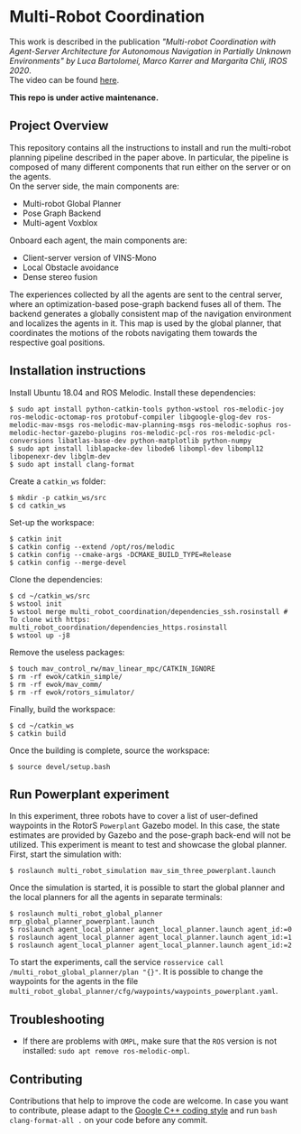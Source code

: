 # Multi-Robot Coordination

This work is described in the publication _"Multi-robot Coordination with Agent-Server Architecture for Autonomous Navigation in Partially Unknown Environments" by Luca Bartolomei, Marco Karrer and Margarita Chli, IROS 2020_.  
The video can be found [here](https://www.youtube.com/watch?v=BlFbiuV-d10).  

**This repo is under active maintenance.**

## Project Overview
This repository contains all the instructions to install and run the multi-robot planning pipeline described in the paper above. In particular, the pipeline is composed of many different components that run either on the server or on the agents.  
On the server side, the main components are:
* Multi-robot Global Planner
* Pose Graph Backend
* Multi-agent Voxblox  

Onboard each agent, the main components are:
* Client-server version of VINS-Mono
* Local Obstacle avoidance
* Dense stereo fusion

The experiences collected by all the agents are sent to the central server, where an optimization-based pose-graph backend fuses all of them. The backend generates a globally consistent map of the navigation environment and localizes the agents in it. This map is used by the global planner, that coordinates the motions of the robots navigating them towards the respective goal positions.

## Installation instructions
Install Ubuntu 18.04 and ROS Melodic. Install these dependencies:
```
$ sudo apt install python-catkin-tools python-wstool ros-melodic-joy ros-melodic-octomap-ros protobuf-compiler libgoogle-glog-dev ros-melodic-mav-msgs ros-melodic-mav-planning-msgs ros-melodic-sophus ros-melodic-hector-gazebo-plugins ros-melodic-pcl-ros ros-melodic-pcl-conversions libatlas-base-dev python-matplotlib python-numpy
$ sudo apt install liblapacke-dev libode6 libompl-dev libompl12 libopenexr-dev libglm-dev
$ sudo apt install clang-format
```  

Create a `catkin_ws` folder:
```
$ mkdir -p catkin_ws/src
$ cd catkin_ws
```
Set-up the workspace:
```
$ catkin init
$ catkin config --extend /opt/ros/melodic
$ catkin config --cmake-args -DCMAKE_BUILD_TYPE=Release
$ catkin config --merge-devel
```

Clone the dependencies:
```
$ cd ~/catkin_ws/src
$ wstool init
$ wstool merge multi_robot_coordination/dependencies_ssh.rosinstall # To clone with https: multi_robot_coordination/dependencies_https.rosinstall
$ wstool up -j8
```

Remove the useless packages:
```
$ touch mav_control_rw/mav_linear_mpc/CATKIN_IGNORE
$ rm -rf ewok/catkin_simple/
$ rm -rf ewok/mav_comm/
$ rm -rf ewok/rotors_simulator/
```  

Finally, build the workspace:
```
$ cd ~/catkin_ws
$ catkin build
```  

Once the building is complete, source the workspace:
```
$ source devel/setup.bash
```

## Run Powerplant experiment
In this experiment, three robots have to cover a list of user-defined waypoints in the RotorS `Powerplant` Gazebo model. In this case, the state estimates are provided by Gazebo and the pose-graph back-end will not be utilized. This experiment is meant to test and showcase the global planner.  
First, start the simulation with:
```
$ roslaunch multi_robot_simulation mav_sim_three_powerplant.launch
```  
Once the simulation is started, it is possible to start the global planner and the local planners for all the agents in separate terminals:
```
$ roslaunch multi_robot_global_planner mrp_global_planner_powerplant.launch
$ roslaunch agent_local_planner agent_local_planner.launch agent_id:=0
$ roslaunch agent_local_planner agent_local_planner.launch agent_id:=1
$ roslaunch agent_local_planner agent_local_planner.launch agent_id:=2
```  
To start the experiments, call the service `rosservice call /multi_robot_global_planner/plan "{}"`. It is possible to change the waypoints for the agents in the file `multi_robot_global_planner/cfg/waypoints/waypoints_powerplant.yaml`.

## Troubleshooting
* If there are problems with `OMPL`, make sure that the `ROS` version is not installed: `sudo apt remove ros-melodic-ompl`.  

## Contributing
Contributions that help to improve the code are welcome. In case you want to contribute, please adapt to the [Google C++ coding style](https://google.github.io/styleguide/cppguide.html/) and run `bash clang-format-all .` on your code before any commit.
